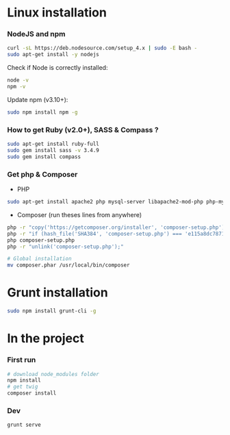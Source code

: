 # Linux installation

### NodeJS and npm

```bash
curl -sL https://deb.nodesource.com/setup_4.x | sudo -E bash -
sudo apt-get install -y nodejs
```
 
Check if Node is correctly installed:
```bash
node -v  
npm -v
```

Update npm (v3.10+):
```bash
sudo npm install npm -g
```

### How to get Ruby (v2.0+), SASS & Compass ?
```bash
sudo apt-get install ruby-full
sudo gem install sass -v 3.4.9
sudo gem install compass
```

### Get php & Composer

* PHP  
```bash
sudo apt-get install apache2 php mysql-server libapache2-mod-php php-mysql
```

* Composer (run theses lines from anywhere)  
```bash
php -r "copy('https://getcomposer.org/installer', 'composer-setup.php');"
php -r "if (hash_file('SHA384', 'composer-setup.php') === 'e115a8dc7871f15d853148a7fbac7da27d6c0030b848d9b3dc09e2a0388afed865e6a3d6b3c0fad45c48e2b5fc1196ae') { echo 'Installer verified'; } else { echo 'Installer corrupt'; unlink('composer-setup.php'); } echo PHP_EOL;"
php composer-setup.php
php -r "unlink('composer-setup.php');"

# Global installation
mv composer.phar /usr/local/bin/composer
```

# Grunt installation
```bash
sudo npm install grunt-cli -g
```

# In the project

### First run
```bash
# download node_modules folder
npm install
# get twig
composer install
```
### Dev
```bash
grunt serve
```
